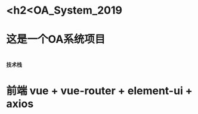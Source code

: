 # <h2<OA_System_2019</h2> 
# <p>这是一个OA系统项目</p>

# <h4>技术栈</h4>
# <p>前端 vue + vue-router + element-ui + axios</p>
